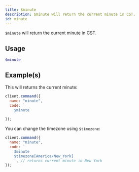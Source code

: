 ```yaml
---
title: $minute
description: $minute will return the current minute in CST.
id: minute
---
```


`$minute` will return the current minute in CST.

## Usage

```php
$minute
```

## Example(s)

This will returns the current minute:

```javascript
client.command({
  name: "minute",
  code: `
    $minute
    `
});
```

You can change the timezone using `$timezone`:

```javascript
client.command({
  name: "minute",
  code: `
    $minute 
    $timezone[America/New_York]
    `, // returns current minute in New York
});
```
